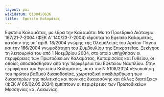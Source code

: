 ```yaml
---
layout: poi
wikidatum: Q130450636
title:  Εφετείο Καλαμάτας
---
```


Εφετείο Καλαμάτας, με έδρα την Καλαμάτα: Με το Προεδρικό Διάταγμα 167/21-7-2004 (ΦΕΚ Α΄ 140/23-7-2004) ιδρύεται το Εφετείο Καλαμάτας, κατόπιν της υπ’ αριθ. 18/2004 γνώμης της Ολομέλειας του Αρείου Πάγου και την 166/2004 γνωμοδότηση του Συμβουλίου της Επικρατείας. Ξεκίνησε τη λειτουργία του από 1 Νοεμβρίου 2004, στο οποίο υπήχθησαν οι περιφέρειες των Πρωτοδικείων Καλαμάτας, Κυπαρισσίας και Γυθείου, οι οποίες αποσπάσθησαν από την περιφέρεια του Εφετείου Ναυπλίου. Στην περιφέρεια του Εφετείου Καλαμάτας, μετά τον Ν.5108/2024 «Ενοποίηση του πρώτου βαθμού δικαιοδοσίας, χωροταξική αναδιάρθρωση των δικαστηρίων της πολιτικής και ποινικής δικαιοσύνης και άλλες διατάξεις» (ΦΕΚ Α’ 65/02.05.2024) εμπίπτουν οι περιφέρειες των Πρωτοδικείων Μεσσηνίας και Λακωνίας.  
